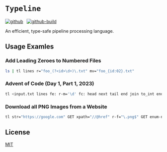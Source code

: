 # `Typeline`

[![github]](https://github.com/cmrschwarz/typeline)&ensp;
[![github-build]](https://github.com/cmrschwarz/typeline/actions/workflows/ci.yml)&ensp;

[github]: https://img.shields.io/badge/cmrschwarz/typeline-8da0cb?&labelColor=555555&logo=github
[github-build]: https://github.com/cmrschwarz/typeline/actions/workflows/ci.yml/badge.svg
[github-build-shields]: https://img.shields.io/github/actions/workflow/status/cmrschwarz/typeline/ci.yml?branch=main&logo=github

An efficient, type-safe pipeline processing language.


## Usage Examles

### Add Leading Zeroes to Numbered Files

```bash
ls | tl lines r="foo_(?<id>\d+)\.txt" mv="foo_{id:02}.txt"
```

### Advent of Code (Day 1, Part 1, 2023)
```bash
tl <input.txt lines fe: r-m='\d' fc: head next tail end join to_int end sum
```

### Download all PNG Images from a Website
```bash
tl str="https://google.com" GET xpath="//@href" r-f="\.png$" GET enum-n write="{:02}.png"
```

## License
[MIT](./LICENSE)
